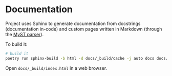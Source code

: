 # Documentation

Project uses Sphinx to generate documentation from docstrings (documentation in-code) and custom pages written in Markdown (through the [MyST parser](https://myst-parser.readthedocs.io/en/latest/)).

To build it:

```bash
# build it
poetry run sphinx-build -b html -d docs/_build/cache -j auto docs docs/_build/html
```

Open `docs/_build/index.html` in a web browser.
<!-- 
# Write documentation using live render

```bash
sphinx-autobuild -b html docs/ docs/_build
```

Open <http://localhost:8000> in a web browser to see the HTML render updated when a file is saved. -->
